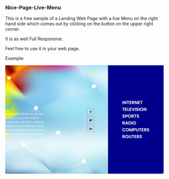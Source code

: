 ### Nice-Page-Live-Menu

This is a free sample of a Landing Web Page with a live Menu on the right hand side which comes out by clicking on the button on the upper right corner.

It is as well Full Responsive.

Feel free to use it in your web page.

Example:

[![](https://github.com/fernangon/Nice-Page-Live-Menu/blob/main/example.jpg)](http://https://github.com/fernangon/Nice-Page-Live-Menu/blob/main/example.jpg)
